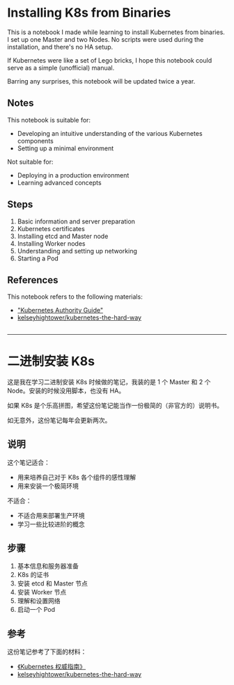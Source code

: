 # Installing K8s from Binaries

This is a notebook I made while learning to install Kubernetes from binaries. I set up one Master and two Nodes. No scripts were used during the installation, and there's no HA setup.

If Kubernetes were like a set of Lego bricks, I hope this notebook could serve as a simple (unofficial) manual.

Barring any surprises, this notebook will be updated twice a year.

## Notes

This notebook is suitable for:

- Developing an intuitive understanding of the various Kubernetes components
- Setting up a minimal environment

Not suitable for:

- Deploying in a production environment
- Learning advanced concepts

## Steps

1. Basic information and server preparation
2. Kubernetes certificates
3. Installing etcd and Master node
4. Installing Worker nodes
5. Understanding and setting up networking
6. Starting a Pod

## References

This notebook refers to the following materials:

- ["Kubernetes Authority Guide"](https://book.douban.com/subject/35458432/)
- [kelseyhightower/kubernetes-the-hard-way](https://github.com/kelseyhightower/kubernetes-the-hard-way)
## 

--------

# 二进制安装 K8s

这是我在学习二进制安装 K8s 时候做的笔记，我装的是 1 个 Master 和 2 个 Node。安装的时候没用脚本，也没有 HA。

如果 K8s 是个乐高拼图，希望这份笔记能当作一份极简的（非官方的）说明书。

如无意外，这份笔记每年会更新两次。

## 说明

这个笔记适合：

- 用来培养自己对于 K8s 各个组件的感性理解
- 用来安装一个极简环境

不适合：

- 不适合用来部署生产环境
- 学习一些比较进阶的概念

## 步骤

1. 基本信息和服务器准备
2. K8s 的证书
3. 安装 etcd 和 Master 节点
4. 安装 Worker 节点
5. 理解和设置网络
6. 启动一个 Pod

## 参考

这份笔记参考了下面的材料：

- [《Kubernetes 权威指南》](https://book.douban.com/subject/35458432/)
- [kelseyhightower/kubernetes-the-hard-way](https://github.com/kelseyhightower/kubernetes-the-hard-way)

